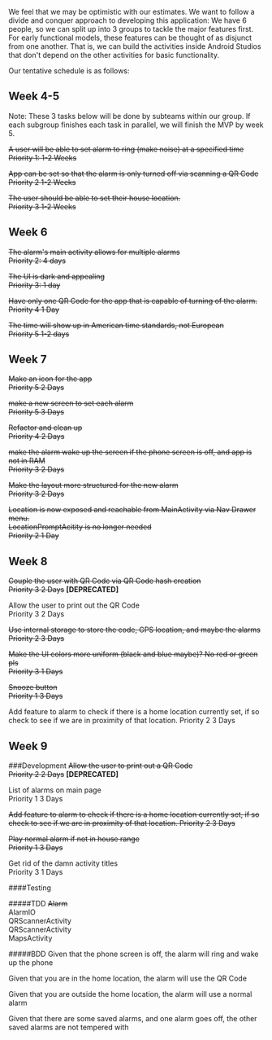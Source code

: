 We feel that we may be optimistic with our estimates.
We want to follow a divide and conquer approach to developing this application:
We have 6 people, so we can split up into 3 groups to tackle the major features first.
For early functional models, these features can be thought of as disjunct from one another.
That is, we can build the activities inside Android Studios that don't depend on the other
activities for basic functionality.


Our tentative schedule is as follows:

Week 4-5
------
Note: These 3 tasks below will be done by subteams within our group. If each subgroup finishes each task in parallel, we will finish 
the MVP by week 5.

<del>A user will be able to set alarm to ring (make noise) at a specified time <br>
Priority 1: 1-2 Weeks </del>

<del>App can be set so that the alarm is only turned off via scanning a QR Code<br>
Priority 2 1-2 Weeks </del>

<del>The user should be able to set their house location.<br>
Priority 3 1-2 Weeks</del>

Week 6
------
<del>The alarm's main activity allows for multiple alarms<br>
Priority 2: 4 days</del>

<del>The UI is dark and appealing<br>
Priority 3: 1 day</del>

<del>Have only one QR Code for the app that is capable of turning of the alarm.<br>
Priority 4 1 Day</del>

<del>The time will show up in American time standards, not European<br>
Priority 5 1-2 days</del>

Week 7
------
<del>Make an icon for the app<br>
Priority 5 2 Days</del>

<del>make a new screen to set each alarm<br>
Priority 5 3 Days</del>

<del>Refactor and clean up<br>
Priority 4 2 Days</del>

<del>make the alarm wake up the screen if the phone screen is off, and app is not in RAM<br>
Priority 3 2 Days</del>

<del>Make the layout more structured for the new alarm<br>
Priority 3 2 Days</del>

<del>Location is now exposed and reachable from MainActivity via Nav Drawer menu.<br>
LocationPromptAcitity is no longer needed<br>
Priority 2 1 Day</del>

Week 8
------
<del>Couple the user with QR Code via QR Code hash creation<br>
Priority 3 2 Days</del> <b>[DEPRECATED]</b>

Allow the user to print out the QR Code<br>
Priority 3 2 Days

<del>Use internal storage to store the code, GPS location, and maybe the alarms<br>
Priority 2 3 Days</del>

<del>Make the UI colors more uniform (black and blue maybe)? No red or green pls<br>
Priority 3 1 Days</del>

<del>Snooze button<br>
Priority 1 3 Days</del>

Add feature to alarm to check if there is a home location currently set, if so check to see if
we are in proximity of that location.
Priority 2 3 Days

Week 9 
------
###Development
<del>Allow the user to print out a QR Code<br>
Priority 2 2 Days</del> <b>[DEPRECATED]</b>

List of alarms on main page<br>
Priority 1 3 Days

<del>Add feature to alarm to check if there is a home location currently set, if so check to see if
we are in proximity of that location.
Priority 2 3 Days</del>

<del>Play normal alarm if not in house range<br>
Priority 1 3 Days</del>

Get rid of the damn activity titles<br>
Priority 3 1 Days

####Testing

#####TDD
<del>Alarm</del><br>
AlarmIO<br>
QRScannerActivity<br>
QRScannerActivity<br>
MapsActivity<br>


#####BDD
Given that the phone screen is off, the alarm will ring and wake up the phone<br>

Given that you are in the home location, the alarm will use the QR Code<br>

Given that you are outside the home location, the alarm will use a normal alarm<br>

Given that there are some saved alarms, and one alarm goes off, the other saved alarms are not tempered with<br>
